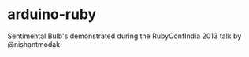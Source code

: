 arduino-ruby
============

Sentimental Bulb's demonstrated during the RubyConfIndia 2013 talk by @nishantmodak
